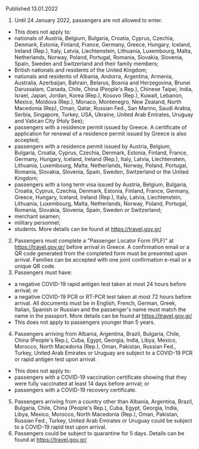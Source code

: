 Published 13.01.2022
1. Until 24 January 2022, passengers are not allowed to enter.
- This does not apply to:
- nationals of Austria, Belgium, Bulgaria, Croatia, Cyprus, Czechia, Denmark, Estonia, Finland, France, Germany, Greece, Hungary, Iceland, Ireland (Rep.), Italy, Latvia, Liechtenstein, Lithuania, Luxembourg, Malta, Netherlands, Norway, Poland, Portugal, Romania, Slovakia, Slovenia, Spain, Sweden and Switzerland and their family members;
- British nationals and residents of the United Kingdom;
- nationals and residents of Albania, Andorra, Argentina, Armenia, Australia, Azerbaijan, Bahrain, Belarus, Bosnia and Herzegovina, Brunei Darussalam, Canada, Chile, China (People's Rep.), Chinese Taipei, India, Israel, Japan, Jordan, Korea (Rep.), Kosovo (Rep.), Kuwait, Lebanon, Mexico, Moldova (Rep.), Monaco, Montenegro, New Zealand, North Macedonia (Rep), Oman, Qatar, Russian Fed., San Marino, Saudi Arabia, Serbia, Singapore, Turkey, USA, Ukraine, United Arab Emirates, Uruguay and Vatican City (Holy See);
- passengers with a residence permit issued by Greece. A certificate of application for renewal of a residence permit issued by Greece is also accepted;
- passengers with a residence permit issued by Austria, Belgium, Bulgaria, Croatia, Cyprus, Czechia, Denmark, Estonia, Finland, France, Germany, Hungary, Iceland, Ireland (Rep.), Italy, Latvia, Liechtenstein, Lithuania, Luxembourg, Malta, Netherlands, Norway, Poland, Portugal, Romania, Slovakia, Slovenia, Spain, Sweden, Switzerland or the United Kingdom;
- passengers with a long term visa issued by Austria, Belgium, Bulgaria, Croatia, Cyprus, Czechia, Denmark, Estonia, Finland, France, Germany, Greece, Hungary, Iceland, Ireland (Rep.), Italy, Latvia, Liechtenstein, Lithuania, Luxembourg, Malta, Netherlands, Norway, Poland, Portugal, Romania, Slovakia, Slovenia, Spain, Sweden or Switzerland;
- merchant seamen;
- military personnel;
- students.
More details can be found at <a href="https://travel.gov.gr/">https://travel.gov.gr/</a>
2. Passengers must complete a "Passenger Locator Form (PLF)" at <a href="https://travel.gov.gr/">https://travel.gov.gr/</a> before arrival in Greece. A confirmation email or a QR code generated from the completed form must be presented upon arrival. Families can be accepted with one joint confirmation e-mail or a unique QR code.
3. Passengers must have:
- a negative COVID-19 rapid antigen test taken at most 24 hours before arrival; or
- a negative COVID-19 PCR or RT-PCR test taken at most 72 hours before arrival.
All documents must be in English, French, German, Greek, Italian, Spanish or Russian and the passenger's name must match the name in the passport. More details can be found at <a href="https://travel.gov.gr/">https://travel.gov.gr/</a>
- This does not apply to passengers younger than 5 years.
4. Passengers arriving from Albania, Argentina, Brazil, Bulgaria, Chile, China (People's Rep.), Cuba, Egypt, Georgia, India, Libya, Mexico, Morocco, North Macedonia (Rep.), Oman, Pakistan, Russian Fed., Turkey, United Arab Emirates or Uruguay are subject to a COVID-19 PCR or rapid antigen test upon arrival.
- This does not apply to:
- passengers with a COVID-19 vaccination certificate showing that they were fully vaccinated at least 14 days before arrival; or
- passengers with a COVID-19 recovery certificate.
5. Passengers arriving from a country other than Albania, Argentina, Brazil, Bulgaria, Chile, China (People's Rep.), Cuba, Egypt, Georgia, India, Libya, Mexico, Morocco, North Macedonia (Rep.), Oman, Pakistan, Russian Fed., Turkey, United Arab Emirates or Uruguay could be subject to a COVID-19 rapid test upon arrival.
6. Passengers could be subject to quarantine for 5 days. Details can be found at <a href="https://travel.gov.gr/">https://travel.gov.gr/</a>